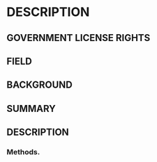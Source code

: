 # DESCRIPTION

## GOVERNMENT LICENSE RIGHTS

## FIELD

## BACKGROUND

## SUMMARY

## DESCRIPTION

### Methods.

